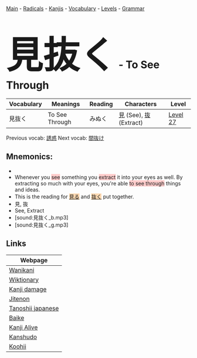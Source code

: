 <style> bigfont {font-size: 100px}</style>
[Main](../README.md) -
[Radicals](../radicals.md) -
[Kanjis](../kanjis.md) -
[Vocabulary](../vocabulary.md) -
[Levels](../levels.md) -
[Grammar](../grammar.md)
# <bigfont> 見抜く</bigfont> - To See Through 

| Vocabulary | Meanings | Reading | Characters | Level |
| --- | --- | --- | --- | --- |
| 見抜く | To See Through | みぬく |  [見](../kanjis/見.md) (See), [抜](../kanjis/抜.md) (Extract) | [Level 27](../levels/wk_level27.md) |

Previous vocab: [誘惑](誘惑.md) Next vocab: [間抜け](間抜け.md) 

## Mnemonics:

* 
* Whenever you <span style="background-color:#ffcccb"> see</span> something you <span style="background-color:#ffcccb"> extract</span> it into your eyes as well. By extracting so much with your eyes, you're able <span style="background-color:#ffcccb"> to see through</span> things and ideas.
* This is the reading for <span style="background-color:#fed8b1"> [見る](https://jisho.org/search/見る)</span> and <span style="background-color:#fed8b1"> [抜く](https://jisho.org/search/抜く)</span> put together.
* 見, 抜
* See, Extract
* [sound:見抜く_b.mp3]
* [sound:見抜く_g.mp3]


## Links 

| Webpage |
| --- |
| [Wanikani          ](https://www.wanikani.com/kanji/見抜く) |
| [Wiktionary        ](https://en.wiktionary.org/wiki/見抜く) |
| [Kanji damage      ](http://www.kanjidamage.com/kanji/search?utf8=✓&q=見抜く) |
| [Jitenon           ](https://jitenon.com/kanji/見抜く) |
| [Tanoshii japanese ](https://www.tanoshiijapanese.com/dictionary/kanji.cfm?k=見抜く) |
| [Baike             ](https://baike.baidu.com/item/見抜く) |
| [Kanji Alive       ](https://app.kanjialive.com/見抜く) |
| [Kanshudo          ](https://www.kanshudo.com/searchmn?q=見抜く) |
| [Koohii            ](https://kanji.koohii.com/study/kanji/見抜く) |
